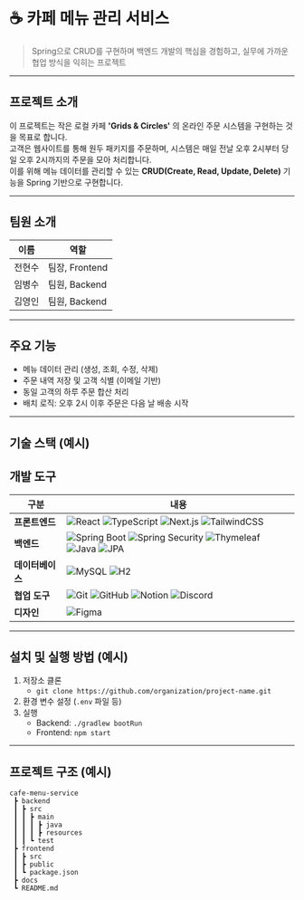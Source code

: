 # ☕️ 카페 메뉴 관리 서비스

> Spring으로 CRUD를 구현하며 백엔드 개발의 핵심을 경험하고, 실무에 가까운 협업 방식을 익히는 프로젝트

---

## 프로젝트 소개
이 프로젝트는 작은 로컬 카페 **'Grids & Circles'** 의 온라인 주문 시스템을 구현하는 것을 목표로 합니다.  
고객은 웹사이트를 통해 원두 패키지를 주문하며, 시스템은 매일 전날 오후 2시부터 당일 오후 2시까지의 주문을 모아 처리합니다.  
이를 위해 메뉴 데이터를 관리할 수 있는 **CRUD(Create, Read, Update, Delete)** 기능을 Spring 기반으로 구현합니다.  

---

## 팀원 소개
| 이름   | 역할            |
|--------|-----------------|
| 전현수 | 팀장, Frontend  |
| 임병수 | 팀원, Backend   |
| 김영인 | 팀원, Backend   |

---

## 주요 기능
- 메뉴 데이터 관리 (생성, 조회, 수정, 삭제)  
- 주문 내역 저장 및 고객 식별 (이메일 기반)  
- 동일 고객의 하루 주문 합산 처리  
- 배치 로직: 오후 2시 이후 주문은 다음 날 배송 시작  

---

## 기술 스택 (예시)

## 개발 도구

| 구분      | 내용 |
|-----------|------|
| **프론트엔드** | ![React](https://img.shields.io/badge/React-61DAFB?style=for-the-badge&logo=react&logoColor=black) ![TypeScript](https://img.shields.io/badge/TypeScript-3178C6?style=for-the-badge&logo=typescript&logoColor=white) ![Next.js](https://img.shields.io/badge/Next.js-000000?style=for-the-badge&logo=nextdotjs&logoColor=white) ![TailwindCSS](https://img.shields.io/badge/TailwindCSS-06B6D4?style=for-the-badge&logo=tailwindcss&logoColor=white) |
| **백엔드** | ![Spring Boot](https://img.shields.io/badge/SpringBoot-6DB33F?style=for-the-badge&logo=springboot&logoColor=white) ![Spring Security](https://img.shields.io/badge/SpringSecurity-6DB33F?style=for-the-badge&logo=springsecurity&logoColor=white) ![Thymeleaf](https://img.shields.io/badge/Thymeleaf-005F0F?style=for-the-badge&logo=thymeleaf&logoColor=white) ![Java](https://img.shields.io/badge/Java-007396?style=for-the-badge&logo=openjdk&logoColor=white) ![JPA](https://img.shields.io/badge/JPA-59666C?style=for-the-badge&logo=hibernate&logoColor=white) |
| **데이터베이스** | ![MySQL](https://img.shields.io/badge/MySQL-4479A1?style=for-the-badge&logo=mysql&logoColor=white) ![H2](https://img.shields.io/badge/H2Database-003B57?style=for-the-badge&logo=h2&logoColor=white) |
| **협업 도구** | ![Git](https://img.shields.io/badge/Git-F05032?style=for-the-badge&logo=git&logoColor=white) ![GitHub](https://img.shields.io/badge/GitHub-181717?style=for-the-badge&logo=github&logoColor=white) ![Notion](https://img.shields.io/badge/Notion-000000?style=for-the-badge&logo=notion&logoColor=white) ![Discord](https://img.shields.io/badge/Discord-5865F2?style=for-the-badge&logo=discord&logoColor=white) |
| **디자인** | ![Figma](https://img.shields.io/badge/Figma-F24E1E?style=for-the-badge&logo=figma&logoColor=white) |

---

## 설치 및 실행 방법 (예시)
1. 저장소 클론  
   - `git clone https://github.com/organization/project-name.git`  
2. 환경 변수 설정 (`.env` 파일 등)  
3. 실행  
   - Backend: `./gradlew bootRun`  
   - Frontend: `npm start`  

---

## 프로젝트 구조 (예시)
```plaintext
cafe-menu-service
 ┣ backend
 ┃ ┣ src
 ┃ ┃ ┣ main
 ┃ ┃ ┃ ┣ java
 ┃ ┃ ┃ ┣ resources
 ┃ ┃ ┗ test
 ┣ frontend
 ┃ ┣ src
 ┃ ┣ public
 ┃ ┗ package.json
 ┣ docs
 ┗ README.md
